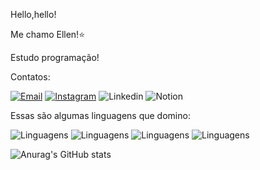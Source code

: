 Hello,hello!

Me chamo Ellen!⭐

Estudo programação!

Contatos:

[![Email](https://img.shields.io/badge/Gmail-D14836?style=for-the-badge&logo=gmail&logoColor=white)]()
[![Instagram](https://img.shields.io/badge/Instagram-E4405F?style=for-the-badge&logo=instagram&logoColor=white)](https://www.instagram.com/whoisellenmoura?igsh=MTN4MDY5bDc2a3Q4ag%3D%3D&utm_source=qr)
![Linkedin](https://img.shields.io/badge/LinkedIn-0077B5?style=for-the-badge&logo=linkedin&logoColor=white)
![Notion](https://img.shields.io/badge/Notion-000000?style=for-the-badge&logo=notion&logoColor=white)


Essas são algumas linguagens que domino:

![Linguagens](https://img.shields.io/badge/HTML-239120?style=for-the-badge&logo=html5&logoColor=white)
![Linguagens](https://img.shields.io/badge/CSS-239120?&style=for-the-badge&logo=css3&logoColor=white)
![Linguagens](https://img.shields.io/badge/PHP-777BB4?style=for-the-badge&logo=php&logoColor=white)
![Linguagens](https://img.shields.io/badge/MySQL-005C84?style=for-the-badge&logo=mysql&logoColor=white)


![Anurag's GitHub stats](https://github-readme-stats.vercel.app/api?username=starelli&show_icons=true&theme=synthwave)

